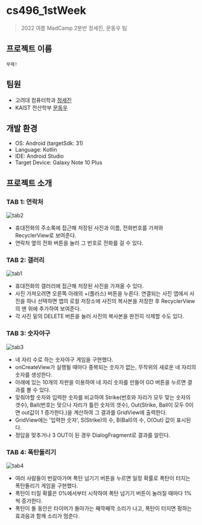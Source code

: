 # cs496_1stWeek
> 2022 여름 MadCamp 2분반 정세진, 문동우 팀
## 프로젝트 이름
```
무제!
```
## 팀원
* 고려대 컴퓨터학과 [정세진](https://github.com/asjay18)
* KAIST 전산학부 [문동우](https://github.com/snaoyam)
## 개발 환경
* OS: Android (targetSdk: 31)
* Language: Kotlin
* IDE: Android Studio
* Target Device: Galaxy Note 10 Plus
## 프로젝트 소개
### TAB 1: 연락처
![tab2](https://user-images.githubusercontent.com/93732046/177290886-910a7897-0030-42d3-a995-93b0741bbc40.png)
* 휴대전화의 주소록에 접근해 저장된 사진과 이름, 전화번호를 가져와 RecyclerView로 보여준다.
* 연락처 옆의 전화 버튼을 눌러 그 번호로 전화를 걸 수 있다.
### TAB 2: 갤러리
![tab1](https://user-images.githubusercontent.com/93732046/177290867-9d32e5d9-e426-4334-8415-128985a5a32c.png)
* 휴대전화의 갤러리에 접근해 저장된 사진을 가져올 수 있다.
* 사진 가져오려면 오른쪽 아래의 +(플러스) 버튼을 누른다. 연결되는 사진 앱에서 사진을 하나 선택하면 앱의 로컬 저장소에 사진의 복사본을 저장한 후 RecyclerView의 맨 위에 추가하여 보여준다.
* 각 사진 밑의 DELETE 버튼을 눌러 사진의 복사본을 완전히 삭제할 수도 있다.
### TAB 3: 숫자야구
![tab3](https://user-images.githubusercontent.com/93732046/177290909-04fb8e08-1835-4dfa-be3f-eb3d4ba5257a.png)
* 네 자리 수로 하는 숫자야구 게임을 구현했다.
* onCreateView가 실행될 때마다 중복되는 숫자가 없는, 무작위의 새로운 네 자리의 숫자를 생성한다.
* 아래에 있는 10개의 자판을 이용하여 네 자리 숫자를 만들어 GO 버튼을 누르면 결과를 볼 수 있다.
* 맞춰야할 숫자와 입력한 숫자를 비교하여 Strike(번호와 자리가 모두 맞는 숫자의 갯수), Ball(번호는 맞으나 자리가 틀린 숫자의 갯수), Out(Strike, Ball이 모두 0이면 out값이 1 증가한다.)을 계산하여 그 결과를 GridView에 출력한다.
* GridView에는 '입력한 숫자', S(Strike)의 수, B(Ball)의 수, O(Out) 값이 표시된다.
* 정답을 맞추거나 3 OUT이 된 경우 DialogFragment로 결과를 알린다.
### TAB 4: 폭탄돌리기
![tab4](https://user-images.githubusercontent.com/93732046/177290944-433beb21-f949-4be5-a94c-8e786aef8f23.png)
* 여러 사람들이 번갈아가며 폭탄 넘기기 버튼을 누르면 일정 확률로 폭탄이 터지는 폭탄돌리기 게임을 구현했다.
* 폭탄이 터질 확률은 0%에서부터 시작하여 폭탄 넘기기 버튼이 눌러질 때마다 1%씩 증가한다.
* 폭탄이 돌 동안은 타이머가 돌아가는 째깍째깍 소리가 나고, 폭탄이 터지면 펑하는 효과음과 함께 소리가 멈춘다. 
